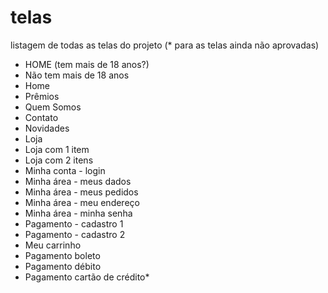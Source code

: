 telas
=====

listagem de todas as telas do projeto (* para as telas ainda não aprovadas)

- HOME (tem mais de 18 anos?)
- Não tem mais de 18 anos
- Home
- Prêmios
- Quem Somos
- Contato
- Novidades
- Loja
- Loja com 1 item
- Loja com 2 itens
- Minha conta - login
- Minha área - meus dados
- Minha área - meus pedidos
- Minha área - meu endereço
- Minha área - minha senha
- Pagamento - cadastro 1
- Pagamento - cadastro 2
- Meu carrinho
- Pagamento boleto
- Pagamento débito
- Pagamento cartão de crédito*

